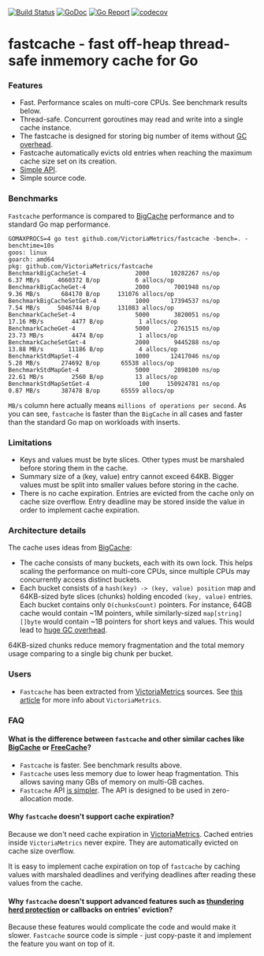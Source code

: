 [![Build Status](https://travis-ci.org/VictoriaMetrics/fastcache.svg)](https://travis-ci.org/VictoriaMetrics/fastcache)
[![GoDoc](https://godoc.org/github.com/VictoriaMetrics/fastcache?status.svg)](http://godoc.org/github.com/VictoriaMetrics/fastcache)
[![Go Report](https://goreportcard.com/badge/github.com/VictoriaMetrics/fastcache)](https://goreportcard.com/report/github.com/VictoriaMetrics/fastcache)
[![codecov](https://codecov.io/gh/VictoriaMetrics/fastcache/branch/master/graph/badge.svg)](https://codecov.io/gh/VictoriaMetrics/fastcache)

# fastcache - fast off-heap thread-safe inmemory cache for Go

### Features

* Fast. Performance scales on multi-core CPUs. See benchmark results below.
* Thread-safe. Concurrent goroutines may read and write into a single
  cache instance.
* The fastcache is designed for storing big number of items without
  [GC overhead](https://syslog.ravelin.com/further-dangers-of-large-heaps-in-go-7a267b57d487).
* Fastcache automatically evicts old entries when reaching the maximum cache size
  set on its creation.
* [Simple API](http://godoc.org/github.com/VictoriaMetrics/fastcache).
* Simple source code.


### Benchmarks

`Fastcache` performance is compared to [BigCache](https://github.com/allegro/bigcache)
performance and to standard Go map performance.

```
GOMAXPROCS=4 go test github.com/VictoriaMetrics/fastcache -bench=. -benchtime=10s
goos: linux
goarch: amd64
pkg: github.com/VictoriaMetrics/fastcache
BenchmarkBigCacheSet-4      	    2000	  10282267 ns/op	   6.37 MB/s	 4660372 B/op	       6 allocs/op
BenchmarkBigCacheGet-4      	    2000	   7001948 ns/op	   9.36 MB/s	  684170 B/op	  131076 allocs/op
BenchmarkBigCacheSetGet-4   	    1000	  17394537 ns/op	   7.54 MB/s	 5046744 B/op	  131083 allocs/op
BenchmarkCacheSet-4         	    5000	   3820051 ns/op	  17.16 MB/s	    4477 B/op	       1 allocs/op
BenchmarkCacheGet-4         	    5000	   2761515 ns/op	  23.73 MB/s	    4474 B/op	       1 allocs/op
BenchmarkCacheSetGet-4      	    2000	   9445288 ns/op	  13.88 MB/s	   11186 B/op	       4 allocs/op
BenchmarkStdMapSet-4        	    1000	  12417046 ns/op	   5.28 MB/s	  274692 B/op	   65538 allocs/op
BenchmarkStdMapGet-4        	    5000	   2898100 ns/op	  22.61 MB/s	    2560 B/op	      13 allocs/op
BenchmarkStdMapSetGet-4     	     100	 150924781 ns/op	   0.87 MB/s	  387478 B/op	   65559 allocs/op
```

`MB/s` column here actually means `millions of operations per second`.
As you can see, `fastcache` is faster than the `BigCache` in all cases
and faster than the standard Go map on workloads with inserts.


### Limitations

* Keys and values must be byte slices. Other types must be marshaled before
  storing them in the cache.
* Summary size of a (key, value) entry cannot exceed 64KB. Bigger values must be
  split into smaller values before storing in the cache.
* There is no cache expiration. Entries are evicted from the cache only
  on cache size overflow. Entry deadline may be stored inside the value in order
  to implement cache expiration.


### Architecture details

The cache uses ideas from [BigCache](https://github.com/allegro/bigcache):

* The cache consists of many buckets, each with its own lock.
  This helps scaling the performance on multi-core CPUs, since multiple
  CPUs may concurrently access distinct buckets.
* Each bucket consists of a `hash(key) -> (key, value) position` map
  and 64KB-sized byte slices (chunks) holding encoded `(key, value)` entries.
  Each bucket contains only `O(chunksCount)` pointers. For instance, 64GB cache
  would contain ~1M pointers, while similarly-sized `map[string][]byte`
  would contain ~1B pointers for short keys and values. This would lead to
  [huge GC overhead](https://syslog.ravelin.com/further-dangers-of-large-heaps-in-go-7a267b57d487).

64KB-sized chunks reduce memory fragmentation and the total memory usage comparing
to a single big chunk per bucket.


### Users

* `Fastcache` has been extracted from [VictoriaMetrics](https://github.com/VictoriaMetrics/VictoriaMetrics) sources.
  See [this article](https://medium.com/devopslinks/victoriametrics-creating-the-best-remote-storage-for-prometheus-5d92d66787ac)
  for more info about `VictoriaMetrics`.


### FAQ

#### What is the difference between `fastcache` and other similar caches like [BigCache](https://github.com/allegro/bigcache) or [FreeCache](https://github.com/coocood/freecache)?

* `Fastcache` is faster. See benchmark results above.
* `Fastcache` uses less memory due to lower heap fragmentation. This allows
  saving many GBs of memory on multi-GB caches.
* `Fastcache` API [is simpler](http://godoc.org/github.com/VictoriaMetrics/fastcache).
  The API is designed to be used in zero-allocation mode.


#### Why `fastcache` doesn't support cache expiration?

Because we don't need cache expiration in [VictoriaMetrics](https://github.com/VictoriaMetrics/VictoriaMetrics).
Cached entries inside `VictoriaMetrics` never expire. They are automatically evicted on cache size overflow.

It is easy to implement cache expiration on top of `fastcache` by caching values
with marshaled deadlines and verifying deadlines after reading these values
from the cache.


#### Why `fastcache` doesn't support advanced features such as [thundering herd protection](https://en.wikipedia.org/wiki/Thundering_herd_problem) or callbacks on entries' eviction?

Because these features would complicate the code and would make it slower.
`Fastcache` source code is simple - just copy-paste it and implement the feature you want
on top of it.
